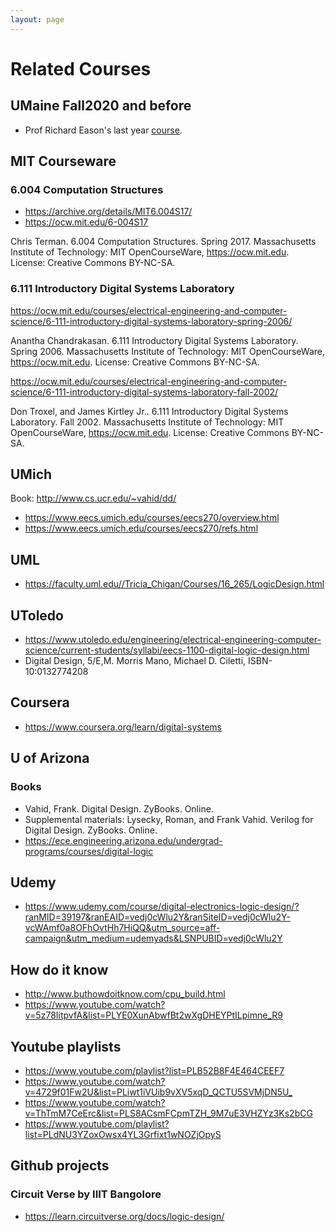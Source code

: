 ```yaml
---
layout: page
---
```

# Related Courses
## UMaine Fall2020 and before

 + Prof Richard Eason's last year [course](http://web.eece.maine.edu/eason/ece275/).

## MIT Courseware

### 6.004   Computation Structures
  
+ <https://archive.org/details/MIT6.004S17/>
+ <https://ocw.mit.edu/6-004S17>

Chris Terman. 6.004 Computation Structures. Spring 2017. Massachusetts Institute of Technology: MIT OpenCourseWare, https://ocw.mit.edu. License: Creative Commons BY-NC-SA.

### 6.111 Introductory Digital Systems Laboratory 

<https://ocw.mit.edu/courses/electrical-engineering-and-computer-science/6-111-introductory-digital-systems-laboratory-spring-2006/>

Anantha Chandrakasan. 6.111 Introductory Digital Systems Laboratory. Spring 2006. Massachusetts Institute of Technology: MIT OpenCourseWare, https://ocw.mit.edu. License: Creative Commons BY-NC-SA.

<https://ocw.mit.edu/courses/electrical-engineering-and-computer-science/6-111-introductory-digital-systems-laboratory-fall-2002/>

Don Troxel, and James Kirtley Jr.. 6.111 Introductory Digital Systems Laboratory. Fall 2002. Massachusetts Institute of Technology: MIT OpenCourseWare, https://ocw.mit.edu. License: Creative Commons BY-NC-SA.

## UMich
Book: <http://www.cs.ucr.edu/~vahid/dd/>

+ <https://www.eecs.umich.edu/courses/eecs270/overview.html>
+ <https://www.eecs.umich.edu/courses/eecs270/refs.html>

## UML

 + <https://faculty.uml.edu//Tricia_Chigan/Courses/16_265/LogicDesign.html>
   
 
## UToledo

 + <https://www.utoledo.edu/engineering/electrical-engineering-computer-science/current-students/syllabi/eecs-1100-digital-logic-design.html>
 + Digital Design, 5/E,M. Morris Mano, Michael D. Ciletti, ISBN-10:0132774208

## Coursera

+ <https://www.coursera.org/learn/digital-systems>


## U of Arizona

### Books
+ Vahid, Frank. Digital Design. ZyBooks. Online.
+ Supplemental materials: Lysecky, Roman, and Frank Vahid. Verilog for Digital Design. ZyBooks. Online.
+ <https://ece.engineering.arizona.edu/undergrad-programs/courses/digital-logic>

## Udemy

+ <https://www.udemy.com/course/digital-electronics-logic-design/?ranMID=39197&ranEAID=vedj0cWlu2Y&ranSiteID=vedj0cWlu2Y-vcWAmf0a8OFhOvtHh7HiQQ&utm_source=aff-campaign&utm_medium=udemyads&LSNPUBID=vedj0cWlu2Y>

## How do it know
+ <http://www.buthowdoitknow.com/cpu_build.html>
+ <https://www.youtube.com/watch?v=5z78IitpvfA&list=PLYE0XunAbwfBt2wXgDHEYPtILpimne_R9>

## Youtube playlists
  + <https://www.youtube.com/playlist?list=PLB52B8F4E464CEEF7>
  + <https://www.youtube.com/watch?v=4729f01Fw2U&list=PLiwt1iVUib9vXV5xqD_QCTU5SVMjDN5U_>
  + <https://www.youtube.com/watch?v=ThTmM7CeErc&list=PLS8ACsmFCpmTZH_9M7uE3VHZYz3Ks2bCG>
  + <https://www.youtube.com/playlist?list=PLdNU3YZoxOwsx4YL3Grfixt1wNOZjOpyS>

## Github projects
### Circuit Verse by IIIT Bangolore
  + <https://learn.circuitverse.org/docs/logic-design/>

